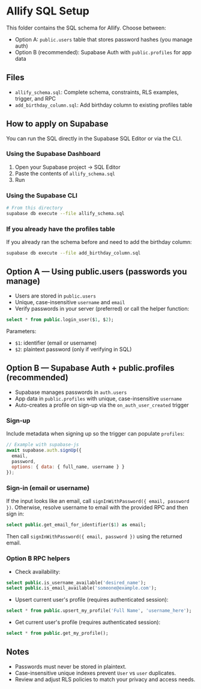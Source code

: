 # Allify SQL Setup

This folder contains the SQL schema for Allify. Choose between:

- Option A: `public.users` table that stores password hashes (you manage auth)
- Option B (recommended): Supabase Auth with `public.profiles` for app data

## Files

- `allify_schema.sql`: Complete schema, constraints, RLS examples, trigger, and RPC
- `add_birthday_column.sql`: Add birthday column to existing profiles table

## How to apply on Supabase

You can run the SQL directly in the Supabase SQL Editor or via the CLI.

### Using the Supabase Dashboard

1. Open your Supabase project → SQL Editor
2. Paste the contents of `allify_schema.sql`
3. Run

### Using the Supabase CLI

```bash
# From this directory
supabase db execute --file allify_schema.sql
```

### If you already have the profiles table

If you already ran the schema before and need to add the birthday column:

```bash
supabase db execute --file add_birthday_column.sql
```

## Option A — Using public.users (passwords you manage)

- Users are stored in `public.users`
- Unique, case-insensitive `username` and `email`
- Verify passwords in your server (preferred) or call the helper function:

```sql
select * from public.login_user($1, $2);
```

Parameters:
- `$1`: identifier (email or username)
- `$2`: plaintext password (only if verifying in SQL)

## Option B — Supabase Auth + public.profiles (recommended)

- Supabase manages passwords in `auth.users`
- App data in `public.profiles` with unique, case-insensitive `username`
- Auto-creates a profile on sign-up via the `on_auth_user_created` trigger

### Sign-up

Include metadata when signing up so the trigger can populate `profiles`:

```js
// Example with supabase-js
await supabase.auth.signUp({
  email,
  password,
  options: { data: { full_name, username } }
});
```

### Sign-in (email or username)

If the input looks like an email, call `signInWithPassword({ email, password })`.
Otherwise, resolve username to email with the provided RPC and then sign in:

```sql
select public.get_email_for_identifier($1) as email;
```

Then call `signInWithPassword({ email, password })` using the returned email.

### Option B RPC helpers

- Check availability:

```sql
select public.is_username_available('desired_name');
select public.is_email_available('someone@example.com');
```

- Upsert current user's profile (requires authenticated session):

```sql
select * from public.upsert_my_profile('Full Name', 'username_here');
```

- Get current user's profile (requires authenticated session):

```sql
select * from public.get_my_profile();
```

## Notes

- Passwords must never be stored in plaintext.
- Case-insensitive unique indexes prevent `User` vs `user` duplicates.
- Review and adjust RLS policies to match your privacy and access needs.
